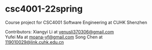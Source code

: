 # csc4001-22spring
Course project for CSC4001 Software Engineering at CUHK Shenzhen

Contributors:
Xiangyi Li at venusli370306@gmail.com \
Yufei Ma at moana-yf@gmail.com
Song Chen at 119010029@link.cuhk.edu.cn
